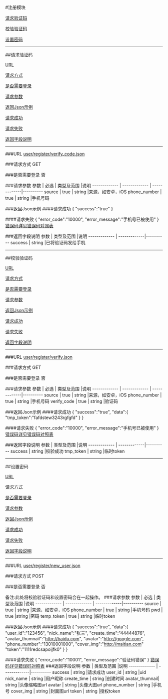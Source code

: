 #注册模块

[请求验证码](#1)

[校验验证码](#2)

[设置密码](#3)

---
##<a id="1">请求验证码</a>

[URL](#1.1)

[请求方式](#1.2)

[是否需要登录](#1.3)

[请求参数](#1.4)

[返回Json示例](#1.5)

[请求成功](#1.5.1)

[请求失败](#1.5.2)

[返回字段说明](#1.6)

---

###<a id="1.1">URL</a>
[user/register/verify_code.json](http://api.maitian.com/v1/user/register/verify_code.json)

###<a id="1.2">请求方式</a>
GET

###<a id="1.3">是否需要登录</a>
否

###<a id="1.4">请求参数</a>
     参数      | 必选 			| 类型及范围     |说明
------------- | ------------- | -------------|---------- 
source		    | true		   | string       |来源，如安卓，iOS
phone_number  | true		   | string       |手机号码


###<a id="1.5">返回Json示例</a>
####<a id="1.5.1">请求成功</a>
	{
		"success":"true"
	}

####<a id="1.5.2">请求失败</a>
	{
		"error_code":"10000",
		"error_message":"手机号已被使用"
	}
[错误码详见错误码对照表](错误码对照表.md)

###<a id="1.6">返回字段说明</a>
     参数      | 类型及范围     |说明
------------- | -------------|---------- 
success		 | string       |已将验证码发给手机

---

##<a id="2">校验验证码</a>

[URL](#2.1)

[请求方式](#2.2)

[是否需要登录](#2.3)

[请求参数](#2.4)

[返回Json示例](#2.5)

[请求成功](#2.5.1)

[请求失败](#2.5.2)

[返回字段说明](#2.6)

---

###<a id="2.1">URL</a>
[user/register/verify.json](http://api.maitian.com/v1/user/register/verify.json)

###<a id="2.2">请求方式</a>
GET

###<a id="2.3">是否需要登录</a>
否

###<a id="2.4">请求参数</a>
     参数      | 必选 			| 类型及范围     |说明
------------- | ------------- | -------------|---------- 
source		    | true		   | string       |来源，如安卓，iOS
phone_number  | true		   | string       |手机号码
verify_code   | true		   | string       |验证码


###<a id="2.5">返回Json示例</a>
####<a id="2.5.1">请求成功</a>
	{
		"success":"true",
		"data":{
				"tmp_token":"fafdstew3243rgfgfd"
				}
	}

####<a id="2.5.2">请求失败</a>
	{
		"error_code":"10000",
		"error_message":"手机号已被使用"
	}
[错误码详见错误码对照表](错误码对照表.md)

###<a id="2.6">返回字段说明</a>
     参数      | 类型及范围     |说明
------------- | -------------|---------- 
success		 | string       |校验成功
tmp_token	 | string       |临时token

---

##<a id="3">设置密码</a>

[URL](#3.1)

[请求方式](#3.2)

[是否需要登录](#3.3)

[请求参数](#3.4)

[返回Json示例](#3.5)

[请求成功](#3.5.1)

[请求失败](#3.5.2)

[返回字段说明](#3.6)

---

###<a id="3.1">URL</a>
[user/register/new_user.json](http://api.maitian.com/v1/user/register/new_user.json)

###<a id="3.2">请求方式</a>
POST

###<a id="3.3">是否需要登录</a>
否

备注:此处将校验验证码和设置密码合在一起操作。
###<a id="3.4">请求参数</a>
     参数      | 必选 			| 类型及范围     |说明
------------- | ------------- | -------------|---------- 
source		    | true		   | string       |来源，如安卓，iOS
phone_number  | true		   | string       |手机号码
pwd		 | true		   |string	     |密码
temp_token    | true		   | string       |临时token


###<a id="3.5">返回Json示例</a>
####<a id="3.5.1">请求成功</a>
	{
		"success":"true",
		"data":{
					"user_id":"123456",
					"nick_name":"张三",
					"create_time":"44444876",
					"avatar_thumnail":"http://baidu.com",
					"avatar":"http://google.com",
					"phone_number":"13010001000",
					"cover_img":"http://maitian.com"
					"token":"1111redcsapoijfk0"
				}
	}

####<a id="3.5.2">请求失败</a>
	{
		"error_code":"10001",
		"error_message":"验证码错误"
	}
[错误码详见错误码对照表](错误码对照表.md)
###<a id="3.6">返回字段说明</a>
     参数      | 类型及范围     |说明
------------- | -------------|---------- 
success		 | string       |请求成功
user_id		 | string       |uid
nick_name		 | string       |用户昵称
create_time	 | string       |创建时间
avatar_thumnail| string      |头像缩略图url
avatar		 	 | string       |头像大图url
phone_number  | string       |手机号
cover_img  	 | string       |封面图url
token      	 | string       |授权token



